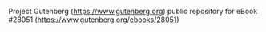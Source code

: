 Project Gutenberg (https://www.gutenberg.org) public repository for eBook #28051 (https://www.gutenberg.org/ebooks/28051)
